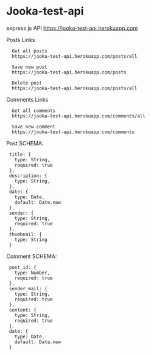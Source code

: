 # Jooka-test-api

express js API https://jooka-test-api.herokuapp.com


   Posts Links

      Get all posts
      https://jooka-test-api.herokuapp.com/posts/all

      Save new post 
      https://jooka-test-api.herokuapp.com/posts

      Delete post
      https://jooka-test-api.herokuapp.com/posts/all

   Comments Links

      Get all comments
      https://jooka-test-api.herokuapp.com/comments/all

      Save new comment 
      https://jooka-test-api.herokuapp.com/comments


 Post SCHEMA:

     title: {
       type: String,
       required: true
     },
     description: {
       type: String,
     },
     date: {
       type: Date,
       default: Date.now
     },
     sender: {
       type: String,
       required: true
     },
     thumbnail: {
       type: String
     }


 Comment SCHEMA:

     post_id: {
       type: Number,
       required: true
     },
     sender_mail: {
       type: String,
       required: true
     },
     content: {
       type: String,
       required: true
     },
     date: {
       type: Date,
       default: Date.now
     }
        
